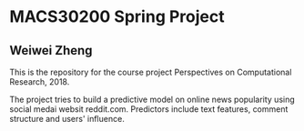 # MACS30200 Spring Project
## Weiwei Zheng

This is the repository for the course project Perspectives on Computational Research, 2018.

The project tries to build a predictive model on online news popularity using social medai websit reddit.com. Predictors include text features, comment structure and users' influence.

